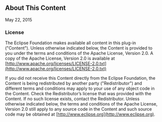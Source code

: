 ## About This Content

May 22, 2015

### License

The Eclipse Foundation makes available all content in this plug-in ("Content"). Unless otherwise indicated below, the 
Content is provided to you under the terms and conditions of the Apache License, Version 2.0.  A copy of the Apache 
License, Version 2.0 is available at 
[http://www.apache.org/licenses/LICENSE-2.0.txt](http://www.apache.org/licenses/LICENSE-2.0.txt)

If you did not receive this Content directly from the Eclipse Foundation, the Content is being redistributed by another 
party ("Redistributor") and different terms and conditions may apply to your use of any object code in the Content. 
Check the Redistributor’s license that was provided with the Content. If no such license exists, contact the 
Redistributor. Unless otherwise indicated below, the terms and conditions of the Apache License, Version 2.0 still apply
to any source code in the Content and such source code may be obtained at 
[http://www.eclipse.org](http://www.eclipse.org).
